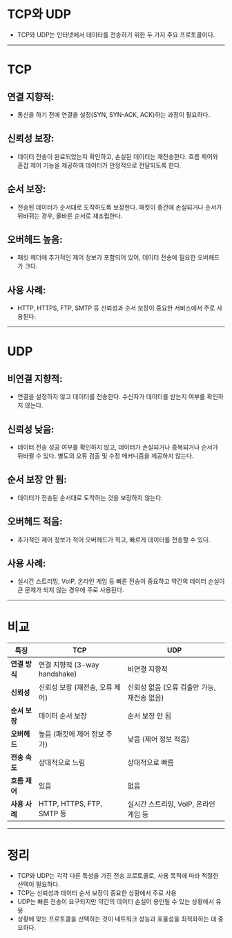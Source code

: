 # TCP와 UDP

- TCP와 UDP는 인터넷에서 데이터를 전송하기 위한 두 가지 주요 프로토콜이다.

---

# TCP

## **연결 지향적**:

- 통신을 하기 전에 연결을 설정(SYN, SYN-ACK, ACK)하는 과정이 필요하다.

## **신뢰성 보장**:

- 데이터 전송이 완료되었는지 확인하고, 손실된 데이터는 재전송한다. 흐름 제어와 혼잡 제어 기능을 제공하여 데이터가 안정적으로 전달되도록 한다.

## **순서 보장**:

- 전송된 데이터가 순서대로 도착하도록 보장한다. 패킷이 중간에 손실되거나 순서가 뒤바뀌는 경우, 올바른 순서로 재조립한다.

## **오버헤드 높음**:

- 패킷 헤더에 추가적인 제어 정보가 포함되어 있어, 데이터 전송에 필요한 오버헤드가 크다.

## 사용 사례:

- HTTP, HTTPS, FTP, SMTP 등 신뢰성과 순서 보장이 중요한 서비스에서 주로 사용된다.

---

# UDP

## **비연결 지향적**:

- 연결을 설정하지 않고 데이터를 전송한다. 수신자가 데이터를 받는지 여부를 확인하지 않는다.

## **신뢰성 낮음**:

- 데이터 전송 성공 여부를 확인하지 않고, 데이터가 손실되거나 중복되거나 순서가 뒤바뀔 수 있다. 별도의 오류 검출 및 수정 메커니즘을 제공하지 않는다.

## **순서 보장 안 됨**:

- 데이터가 전송된 순서대로 도착하는 것을 보장하지 않는다.

## **오버헤드 적음**:

- 추가적인 제어 정보가 적어 오버헤드가 적고, 빠르게 데이터를 전송할 수 있다.

## 사용 사례:

- 실시간 스트리밍, VoIP, 온라인 게임 등 빠른 전송이 중요하고 약간의 데이터 손실이 큰 문제가 되지 않는 경우에 주로 사용된다.

---

# 비교

| **특징** | **TCP** | **UDP** |
| --- | --- | --- |
| **연결 방식** | 연결 지향적 (3-way handshake) | 비연결 지향적 |
| **신뢰성** | 신뢰성 보장 (재전송, 오류 제어) | 신뢰성 없음 (오류 검출만 가능, 재전송 없음) |
| **순서 보장** | 데이터 순서 보장 | 순서 보장 안 됨 |
| **오버헤드** | 높음 (패킷에 제어 정보 추가) | 낮음 (제어 정보 적음) |
| **전송 속도** | 상대적으로 느림 | 상대적으로 빠름 |
| **흐름 제어** | 있음 | 없음 |
| **사용 사례** | HTTP, HTTPS, FTP, SMTP 등 | 실시간 스트리밍, VoIP, 온라인 게임 등 |

---

# 정리

- TCP와 UDP는 각각 다른 특성을 가진 전송 프로토콜로, 사용 목적에 따라 적절한 선택이 필요하다.
- TCP는 신뢰성과 데이터 순서 보장이 중요한 상황에서 주로 사용
- UDP는 빠른 전송이 요구되지만 약간의 데이터 손실이 용인될 수 있는 상황에서 유용
- 상황에 맞는 프로토콜을 선택하는 것이 네트워크 성능과 효율성을 최적화하는 데 중요하다.